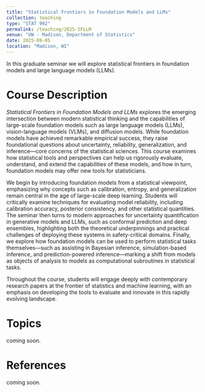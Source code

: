 ```yaml
---
title: "Statistical Frontiers in Foundation Models and LLMs"
collection: teaching
type: "STAT 992"
permalink: /teaching/2025-SFLLM
venue: "UW - Madison, Department of Statistics"
date: 2025-09-05
location: "Madison, WI"
---
```

In this graduate seminar we will explore statistical frontiers in foundation models and large language models (LLMs).

Course Description
======
*Statistical Frontiers in Foundation Models and LLMs* explores the emerging intersection between modern statistical thinking and the capabilities of large-scale foundation models such as large language models (LLMs), vision-language models (VLMs), and diffusion models. While foundation models have achieved remarkable empirical success, they raise foundational questions about uncertainty, reliability, generalization, and inference—core concerns of the statistical sciences. This course examines how statistical tools and perspectives can help us rigorously evaluate, understand, and extend the capabilities of these models, and how in turn, foundation models may offer new tools for statisticians.

We begin by introducing foundation models from a statistical viewpoint, emphasizing why concepts such as calibration, entropy, and generalization remain central in the age of large-scale deep learning. Students will critically examine techniques for evaluating model reliability, including calibration accuracy, posterior consistency, and other statistical quantities. The seminar then turns to modern approaches for uncertainty quantification in generative models and LLMs, such as conformal prediction and deep ensembles, highlighting both the theoretical underpinnings and practical challenges of deploying these systems in safety-critical domains. Finally, we explore how foundation models can be used to perform statistical tasks themselves—such as assisting in Bayesian inference, simulation-based inference, and prediction-powered inference—marking a shift from models as objects of analysis to models as computational subroutines in statistical tasks.

Throughout the course, students will engage deeply with contemporary research papers at the frontier of statistics and machine learning, with an emphasis on developing the tools to evaluate and innovate in this rapidly evolving landscape.

Topics
======
coming soon.

References
======
coming soon.